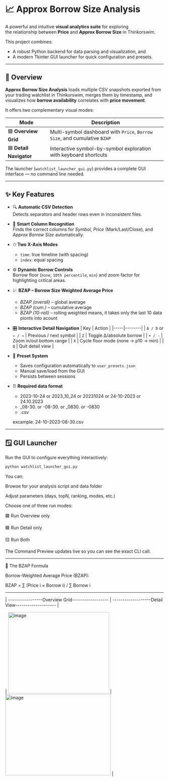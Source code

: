 # 📈 Approx Borrow Size Analysis

A powerful and intuitive **visual analytics suite** for exploring  
the relationship between **Price** and **Approx Borrow Size** in Thinkorswim.

This project combines:
- A robust Python backend for data parsing and visualization, and  
- A modern Tkinter GUI launcher for quick configuration and presets.

---

## 🧭 Overview

**Approx Borrow Size Analysis** loads multiple CSV snapshots exported from your trading watchlist in Thinkorswim, merges them by timestamp, and visualizes how **borrow availability** correlates with **price movement**.

It offers two complementary visual modes:

| Mode | Description |
|------|--------------|
| 🟩 **Overview Grid** | Multi-symbol dashboard with `Price`, `Borrow Size`, and cumulative `BZAP` |
| 🟦 **Detail Navigator** | Interactive symbol-by-symbol exploration with keyboard shortcuts |

The launcher (`watchlist_launcher_gui.py`) provides a complete GUI interface — no command line needed.

---

## ✨ Key Features

- 🔍 **Automatic CSV Detection**  
  Detects separators and header rows even in inconsistent files.

- 🧩 **Smart Column Recognition**  
  Finds the correct columns for *Symbol*, *Price* (Mark/Last/Close), and *Approx Borrow Size* automatically.

- ⏱ **Two X-Axis Modes**  
  - `time`: true timeline (with spacing)  
  - `index`: equal spacing  

- ⚙️ **Dynamic Borrow Controls**  
  Borrow floor (`none`, `10th percentile`, `min`) and zoom factor for highlighting critical areas.

- 💹 **BZAP – Borrow Size Weighted Average Price**  
  - *BZAP (overall)* – global average  
  - *BZAP (cum.)* – cumulative average  
  - *BZAP (10-roll)* – rolling weighted means, it takes only the last 10 data pionts into acount

- 🎛 **Interactive Detail Navigation**
  | Key | Action |
  |-----|--------|
  | `A / D` or `← / →` | Previous / next symbol |
  | `Z` | Toggle Δ/absolute borrow |
  | `+ / -` | Zoom in/out bottom range |
  | `X` | Cycle floor mode (none → p10 → min) |
  | `Q` | Quit detail view |

- 💾 **Preset System**  
  - Saves configuration automatically to `user_presets.json`  
  - Manual save/load from the GUI  
  - Persists between sessions

- ⏰ **Required data format**

  - 2023-10-24 or 2023_10_24 or 20231024 or 24-10-2023 or 24.10.2023
  - _08-30. or -08-30. or _0830. or -0830
  - .csv

   excample: 24-10-2023-08-30.csv
    
---

## 🪟 GUI Launcher

Run the GUI to configure everything interactively:

```bash
python watchlist_launcher_gui.py
```

You can:

Browse for your analysis script and data folder

Adjust parameters (days, topN, ranking, modes, etc.)

Choose one of three run modes:

🟩 Run Overview only

🟦 Run Detail only

🟨 Run Both

The Command Preview updates live so you can see the exact CLI call.

---

🧮 The BZAP Formula

Borrow-Weighted Average Price (BZAP):

BZAP = ∑ (Price i ​× Borrow i​) / ∑ Borrow i​


---

| -----------------Overview Grid------------------ | -------------------Detail View-------------------- |

| <img width="321" height="258" alt="image" src="https://github.com/user-attachments/assets/c673190b-bf56-4d99-a90b-37e2e632f679" /> | <img width="335" height="258" alt="image" src="https://github.com/user-attachments/assets/5fd6093c-aa5a-4018-af7a-4d071cae7d82" /> |

